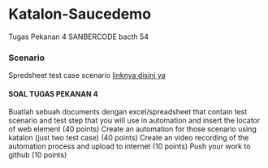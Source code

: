 # Katalon-Saucedemo
Tugas Pekanan 4 SANBERCODE bacth 54

### Scenario 
Spredsheet test case scenario [linknya disini ya](https://docs.google.com/spreadsheets/d/17o-gFnFlO1Vae4KZIQy2-SpqQ3xlKHmU-nGOLSJy0Vs/edit?usp=sharing)



#### SOAL TUGAS PEKANAN 4
Buatlah sebuah documents dengan excel/spreadsheet that contain test scenario and test step that you will use in automation and insert the locator of web element  (40 points)
Create an automation for those scenario using katalon (just two test case) (40 points)
Create an video recording of the automation process and upload to internet (10 points)
Push your work to github (10 points)